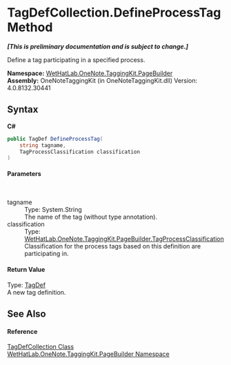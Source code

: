 # TagDefCollection.DefineProcessTag Method 
 _**\[This is preliminary documentation and is subject to change.\]**_

Define a tag participating in a specified process.

**Namespace:**&nbsp;<a href="56352230-71f2-f4b7-63a8-983965663af5.md">WetHatLab.OneNote.TaggingKit.PageBuilder</a><br />**Assembly:**&nbsp;OneNoteTaggingKit (in OneNoteTaggingKit.dll) Version: 4.0.8132.30441

## Syntax

**C#**<br />
``` C#
public TagDef DefineProcessTag(
	string tagname,
	TagProcessClassification classification
)
```


#### Parameters
&nbsp;<dl><dt>tagname</dt><dd>Type: System.String<br />The name of the tag (without type annotation).</dd><dt>classification</dt><dd>Type: <a href="a7313c5b-8b38-5611-2629-33da94751f96.md">WetHatLab.OneNote.TaggingKit.PageBuilder.TagProcessClassification</a><br />Classification for the process tags based on this definition are participating in.</dd></dl>

#### Return Value
Type: <a href="76f26dcb-6d94-451a-0931-56436dcad40f.md">TagDef</a><br />A new tag definition.

## See Also


#### Reference
<a href="f1af011e-6368-6b6a-4740-75e5dae458af.md">TagDefCollection Class</a><br /><a href="56352230-71f2-f4b7-63a8-983965663af5.md">WetHatLab.OneNote.TaggingKit.PageBuilder Namespace</a><br />